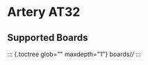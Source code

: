 Artery AT32
===========

Supported Boards
----------------

::: {.toctree glob="" maxdepth="1"}
boards/*/*
:::
